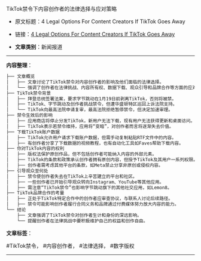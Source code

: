 TikTok禁令下内容创作者的法律选择与应对策略
- 原文标题：4 Legal Options For Content Creators If TikTok Goes Away
- 链接：[4 Legal Options For Content Creators If TikTok Goes Away](https://www.forbes.com/sites/veronicaramirez/2025/01/11/legal-options-for-creators-if-tiktok-goes-away/?utm_campaign=socialflowForbesMainTwitter&utm_source=ForbesMainTwitter&utm_medium=social) 

- **文章类别**：新闻报道 

---

**内容整理**： 

```markdown
├── 文章概览
│   ├── 文章讨论了TikTok禁令对内容创作者的影响及他们面临的法律选择。
│   └── 强调了创作者在法律挑战、内容所有权、数据下载、观众引导和品牌合作等方面的应对策略。
├── TikTok禁令背景
│   ├── 拜登总统签署法案，要求字节跳动在1月19日前剥离TikTok，否则将被禁。
│   ├── TikTok、字节跳动及创作者挑战禁令，但遭华盛顿特区巡回上诉法院支持。
│   └── TikTok向最高法院申请复审，最高法院拒绝暂停禁令，但决定加速审理。
├── 禁令生效后的影响
│   ├── 应用商店将停止分发TikTok，新用户无法下载，现有用户无法获得更新和桌面访问。
│   ├── TikTok表示若禁令维持，应用将“变暗”，对创作者而言将逐渐失去价值。
├── 下载TikTok账户数据
│   ├── TikTok允许用户请求下载账户数据，但需手动复制粘贴RTF文件中的内容。
│   ├── 有创作者分享了下载数据的视频教程，也有自动化工具如Faves帮助下载内容。
├── 你对TikTok内容的权利
│   ├── 版权法保护原创作品，但不包括创作者可能纳入内容的外部元素。
│   ├── TikTok的条款和政策承认创作者拥有原创内容，但授予TikTok及其用户一系列权限。
│   ├── 创作者需考虑其他平台的条款，如Meta禁止分享非原创或侵权内容。
├── 引导观众至何处
│   ├── 禁令使创作者失去在TikTok上辛苦建立的平台和社区。
│   ├── 一些创作者已开始引导观众转向Instagram、YouTube等其他应用。
│   ├── 需注意“TikTok禁令”也影响字节跳动旗下的其他社交应用，如Lemon8。
├── TikTok品牌合作的考量
│   ├── 正处于TikTok特定合作中的创作者应审查协议，与联系人讨论后续路径。
│   ├── 禁令可能影响创作者履行合同义务和品牌通过付费媒体努力放大内容的能力。
└── 结论
    ├── 文章强调了TikTok禁令对创作者生计和身份的深远影响。
    └── 提醒创作者在法律挑战中要积极维护自己的权益和创作自由。
```

**文章标签**：

#TikTok禁令， #内容创作者， #法律选择， #数字版权

---